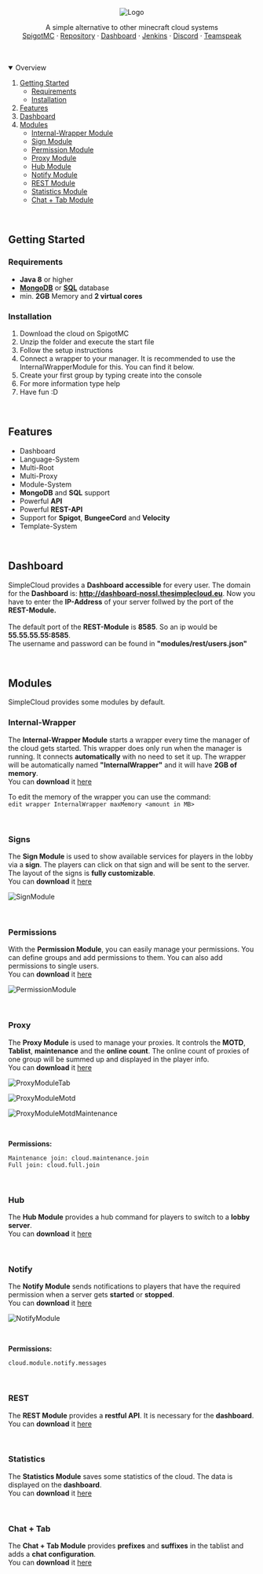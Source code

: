 <p align="center">
  <img src="https://i.imgur.com/eTQJ1IX.png" alt="Logo">
</p>

<p>
  <p align="center">
    A simple alternative to other minecraft cloud systems
    <br />
    <a href="https://www.spigotmc.org/resources/simplecloud-simplify-your-network.79466/o">SpigotMC</a>
    ·
    <a href="https://repo.thesimplecloud.eu/ui/repos/tree/General/artifactory-build-info">Repository</a>
    ·
    <a href="http://dashboard-nossl.thesimplecloud.eu">Dashboard</a>
    ·
    <a href="https://ci.thesimplecloud.eu/job/SimpleCloudOrganization/job/SimpleCloud/">Jenkins</a>
    ·
    <a href="https://discord.gg/EzGVHXG3GE">Discord</a>
    ·
    <a href="https://ts3server://thesimplecloud.eu">Teamspeak</a>
  </p>

</p>

<br />
<br />

<details open="open">
  <summary>Overview</summary>
  <ol>
    <li>
      <a href="#getting-started">Getting Started</a>
      <ul>
        <li><a href="#requirements">Requirements</a></li>
        <li><a href="#installation">Installation</a></li>
      </ul>
    </li>
    <li><a href="#features">Features</a></li>
    <li><a href="#dashboard">Dashboard</a></li>
    <li>
      <a href="#modules">Modules</a>
      <ul>
        <li><a href="#internal-wrapper">Internal-Wrapper Module</a></li>
        <li><a href="#signs">Sign Module</a></li>
        <li><a href="#permissions">Permission Module</a></li>
        <li><a href="#proxy">Proxy Module</a></li>
        <li><a href="#hub">Hub Module</a></li>
        <li><a href="#notify">Notify Module</a></li>
        <li><a href="#rest">REST Module</a></li>
        <li><a href="#statistics">Statistics Module</a></li>
        <li><a href="#chat + tab">Chat + Tab Module</a></li>
      </ul>
    </li>
  </ol>
</details>

<br />

## Getting Started

### Requirements
* **Java 8** or higher
* **[MongoDB](https://www.mongodb.com/cloud/atlas/lp/try2-de?utm_source=google&utm_campaign=gs_emea_germany_search_core_brand_atlas_desktop&utm_term=mongodb&utm_medium=cpc_paid_search&utm_ad=e&utm_ad_campaign_id=12212624524&gclid=Cj0KCQjw5auGBhDEARIsAFyNm9EkpiB2K-5CMNxHkHcY7VbdNE_4HrbwDOSrMmjgNAve270Hnd9pjRoaAqFgEALw_wcB)** or **[SQL](https://go.mariadb.com/download-mariadb-server-community.html?utm_source=google&utm_medium=ppc&utm_campaign=MKG-Search-Google-Branded-EMEA-bd-Server-DL&gclid=Cj0KCQjw5auGBhDEARIsAFyNm9HBSH7xv8vFObvU9Xk8-bgYskrjfU53aBSkyehaGOxQQx2veRbC6-caAtJyEALw_wcB)** database
* min. **2GB** Memory and **2 virtual cores**

### Installation
<ol>
  <li>Download the cloud on SpigotMC</li>
  <li>Unzip the folder and execute the start file</li>
  <li>Follow the setup instructions</li>
  <li>Connect a wrapper to your manager. It is recommended to use the InternalWrapperModule for this. You can find it below.</li>
  <li>Create your first group by typing create into the console</li>
  <li>For more information type help</li>
  <li>Have fun :D</li>
</ol>

<br />

## Features
* Dashboard
* Language-System
* Multi-Root
* Multi-Proxy
* Module-System
* **MongoDB** and **SQL** support
* Powerful **API**
* Powerful **REST-API**
* Support for **Spigot**, **BungeeCord** and **Velocity**
* Template-System

<br />

## Dashboard
SimpleCloud provides a **Dashboard accessible** for every user.
The domain for the **Dashboard** is: **http://dashboard-nossl.thesimplecloud.eu**.
Now you have to enter the **IP-Address** of your server follwed by the port of the **REST-Module.**
<br />
<br />
The default port of the **REST-Module** is **8585**. So an ip would be **55.55.55.55:8585**. <br />
The username and password can be found in **"modules/rest/users.json"**

<br />

## Modules
SimpleCloud provides some modules by default.

### Internal-Wrapper
The **Internal-Wrapper Module** starts a wrapper every time the manager of the cloud gets started.
This wrapper does only run when the manager is running. It connects **automatically** with no need to set it up.
The wrapper will be automatically named **"InternalWrapper"** and it will have **2GB of memory**.
<br />
You can **download** it [here](https://repo.thesimplecloud.eu/artifactory/gradle-release-local/eu/thesimplecloud/simplecloud/simplecloud-module-internalwrapper/2.2.0/simplecloud-module-internalwrapper-2.2.0.jar)
<br />

To edit the memory of the wrapper you can use the command: <br />
``edit wrapper InternalWrapper maxMemory <amount in MB>``

<br />

### Signs
The **Sign Module** is used to show available services for players in the lobby via a **sign**.
The players can click on that sign and will be sent to the server. The layout of the signs is **fully customizable**.
<br />
You can **download** it [here](https://repo.thesimplecloud.eu/artifactory/gradle-release-local/eu/thesimplecloud/simplecloud/simplecloud-module-sign/2.2.0/simplecloud-module-sign-2.2.0.jar)

![SignModule](https://i.imgur.com/w534aZG.gif "SignModule")

<br />

### Permissions
With the **Permission Module**, you can easily manage your permissions.
You can define groups and add permissions to them. You can also add permissions to single users.
<br />
You can **download** it [here](https://repo.thesimplecloud.eu/artifactory/gradle-release-local/eu/thesimplecloud/simplecloud/simplecloud-module-proxy/2.2.0/simplecloud-module-proxy-2.2.0.jar)

![PermissionModule](https://i.imgur.com/mjqCmjq.png"PermissionModule")

<br />

### Proxy
The **Proxy Module** is used to manage your proxies.
It controls the **MOTD**, **Tablist**, **maintenance** and the **online count**.
The online count of proxies of one group will be summed up and displayed in the player info.
<br />
You can **download** it [here](https://repo.thesimplecloud.eu/artifactory/gradle-release-local/eu/thesimplecloud/simplecloud/simplecloud-module-proxy/2.2.0/simplecloud-module-proxy-2.2.0.jar)

![ProxyModuleTab](https://i.imgur.com/2djSS9l.jpg "ProxyModuleTab")

![ProxyModuleMotd](https://i.imgur.com/dkuxYM7.png "ProxyModuleMotd")

![ProxyModuleMotdMaintenance](https://i.imgur.com/eCSXSJo.png "ProxyModuleMotdMaintenance")

<br />

**Permissions:**
<br />
````
Maintenance join: cloud.maintenance.join
Full join: cloud.full.join
````

<br />

### Hub
The **Hub Module** provides a hub command for players to switch to a **lobby server**.
<br />
You can **download** it [here](https://repo.thesimplecloud.eu/artifactory/gradle-release-local/eu/thesimplecloud/simplecloud/simplecloud-module-hubcommand/2.2.0/simplecloud-module-hubcommand-2.2.0.jar)

<br />

### Notify
The **Notify Module** sends notifications to players that have the required permission when a server gets **started** or **stopped**.
<br />
You can **download** it [here](https://repo.thesimplecloud.eu/artifactory/gradle-release-local/eu/thesimplecloud/simplecloud/simplecloud-module-notify/2.2.0/simplecloud-module-notify-2.2.0.jar)

![NotifyModule](https://i.imgur.com/7lcjXbN.jpg "NotifyModule")

<br />

**Permissions:**
<br />
````
cloud.module.notify.messages
````

<br />

### REST
The **REST Module** provides a **restful API**. It is necessary for the **dashboard**.
<br />
You can **download** it [here](https://repo.thesimplecloud.eu/artifactory/gradle-release-local/eu/thesimplecloud/simplecloud/simplecloud-module-rest/2.2.0/simplecloud-module-rest-2.2.0.jar)

<br />

### Statistics
The **Statistics Module** saves some statistics of the cloud. The data is displayed on the **dashboard**.
<br />
You can **download** it [here](https://repo.thesimplecloud.eu/artifactory/gradle-release-local/eu/thesimplecloud/simplecloud/simplecloud-module-statistics/2.2.0/simplecloud-module-statistics-2.2.0.jar)

<br />

### Chat + Tab
The **Chat + Tab Module** provides **prefixes** and **suffixes** in the tablist and adds a **chat configuration**.
<br />
You can **download** it [here](https://repo.thesimplecloud.eu/artifactory/gradle-release-local/eu/thesimplecloud/simplecloud/simplecloud-module-chat-tab/2.2.0/simplecloud-module-chat-tab-2.2.0.jar)
